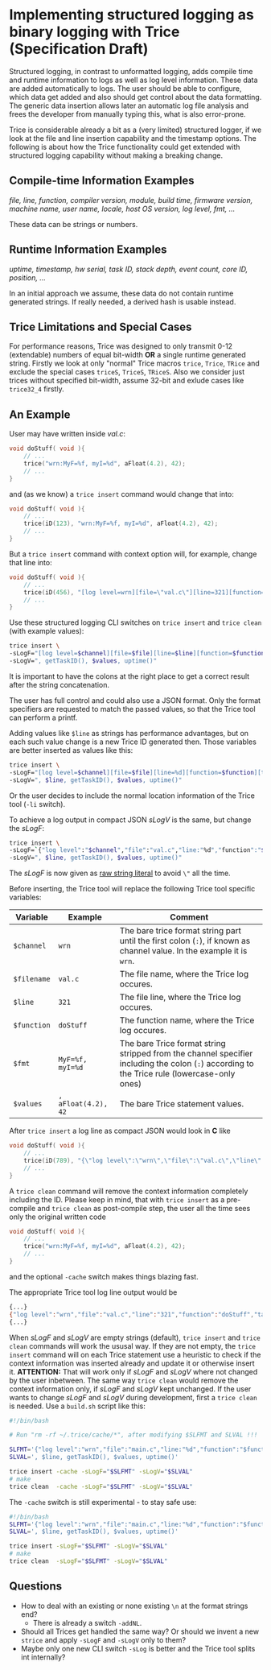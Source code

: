 # Implementing structured logging as binary logging with Trice (Specification Draft)

Structured logging, in contrast to unformatted logging, adds compile time and runtime information to logs as well as log level information. These data are added automatically to logs. The user should be able to configure, which data get added and also should get control about the data formatting. The generic data insertion allows later an automatic log file analysis and frees the developer from manually typing this, what is also error-prone.

Trice is considerable already a bit as a (very limited) structured logger, if we look at the file and line insertion capability and the timestamp options. The following is about how the Trice functionality could get extended with structured logging capability without making a breaking change.

## Compile-time Information Examples

*file, line, function, compiler version, module, build time, firmware version, machine name, user name, locale, host OS version, log level, fmt, ...*

These data can be strings or numbers.

## Runtime Information Examples

*uptime, timestamp, hw serial, task ID, stack depth, event count, core ID, position, ...*

In an initial approach we assume, these data do not contain runtime generated strings. If really needed, a derived hash is usable instead.

## Trice Limitations and Special Cases

For performance reasons, Trice was designed to only transmit 0-12 (extendable) numbers of equal bit-width **OR** a single runtime generated string. Firstly we look at only "normal" Trice macros `trice`, `Trice`, `TRice` and exclude the special cases `triceS`, `TriceS`, `TRiceS`. Also we consider just trices without specified bit-width, assume 32-bit and exlude cases like `trice32_4` firstly.

## An Example

User may have written inside *val.c*:

```C
void doStuff( void ){
    // ...
    trice("wrn:MyF=%f, myI=%d", aFloat(4.2), 42);
    // ...
}
```

and (as we know) a `trice insert` command would change that into:

```C
void doStuff( void ){
    // ...
    trice(iD(123), "wrn:MyF=%f, myI=%d", aFloat(4.2), 42);
    // ...
}
```

But a `trice insert` command with context option will, for example, change that line into:

```C
void doStuff( void ){
    // ...
    trice(iD(456), "[log level=wrn][file=\"val.c\"][line=321][function=doStuff][taskID=%x][fmt=\"MyF=%f, myI=%d\"][uptime=%08us]\n", getTaskID(), aFloat(4.2), 42), uptime()) ;
    // ...
}
```

Use these structured logging CLI switches on `trice insert` and `trice clean` (with example values):

```bash
trice insert \
-sLogF="[log level=$channel][file=$file][line=$line][function=$function][taskID=%x][fmt=$fmt][uptime=%08us]\n" \
-sLogV=", getTaskID(), $values, uptime()"
```

It is important to have the colons at the right place to get a correct result after the string concatenation. 

The user has full control and could also use a JSON format. Only the format specifiers are requested to match the passed values, so that the Trice tool can perform a printf.

Adding values like `$line` as strings has performance advantages, but on each such value change is a new Trice ID generated then. Those variables are better inserted as values like this:

```bash
trice insert \
-sLogF="[log level=$channel][file=$file][line=%d][function=$function][taskID=%x][fmt=$fmt][uptime=%08us]\n" \
-sLogV=", $line, getTaskID(), $values, uptime()"
```

Or the user decides to include the normal location information of the Trice tool (`-li` switch).

To achieve a log output in compact JSON *sLogV* is the same, but change the *sLogF*:

```bash
trice insert \
-sLogF=`{"log level":"$channel","file":"val.c","line:"%d","function":"$function","taskID":"%x","fmt":"MyF=%f, myI=%d","uptime":%08u us"}\n` \
-sLogV=", $line, getTaskID(), $values, uptime()"
```

The *sLogF* is now given as [raw string literal](https://go.dev/ref/spec#String_literals) to avoid `\"` all the time. 

Before inserting, the Trice tool will replace the following Trice tool specific variables:

| Variable    | Example             | Comment                                                                                                                                      |
|-------------|---------------------|----------------------------------------------------------------------------------------------------------------------------------------------|
| `$channel`  | `wrn`               | The bare trice format string part until the first colon (`:`), if known as channel value. In the example it is `wrn`.                        |
| `$filename` | `val.c`             | The file name, where the Trice log occures.                                                                                                  |
| `$line`     | `321`               | The file line, where the Trice log occures.                                                                                                  |
| `$function` | `doStuff`           | The function name, where the Trice log occures.                                                                                              |
| `$fmt`      | `MyF=%f, myI=%d`    | The bare Trice format string stripped from the channel specifier including the colon (`:`) according to the Trice rule (lowercase-only ones) |
| `$values`   | `, aFloat(4.2), 42` | The bare Trice statement values.                                                                                                             |

After `trice insert` a log line as compact JSON would look in **C** like

```C
void doStuff( void ){
    // ...
    trice(iD(789), "{\"log level\":\"wrn\",\"file\":\"val.c\",\"line\":\"%d\",\"function\":\"doStuff\",\"taskID\":\"%x\",\"fmt\":\"MyF=%f, myI=%d\",\"uptime\":\"%08u us\"}\n', $line, getTaskID(), aFloat(4.2), 42), uptime());
    // ...
}
```

A `trice clean` command will remove the context information completely including the ID. Please keep in mind, that with `trice insert` as a pre-compile and `trice clean` as post-compile step, the user all the time sees only the original written code

```C
void doStuff( void ){
    // ...
    trice("wrn:MyF=%f, myI=%d", aFloat(4.2), 42);
    // ...
}
```

and the optional `-cache` switch makes things blazing fast.

The appropriate Trice tool log line output would be

```bash
{...}
{"log level":"wrn","file":"val.c","line":"321","function":"doStuff","taskID":"0x123","fmt":"MyF=4.2000, myI=42","uptime":"12345678 us"}
{...}
```

When *sLogF* and *sLogV* are empty strings (default), `trice insert` and `trice clean` commands will work the ususal way. If they are not empty, the `trice insert` command will on each Trice statement use a heuristic to check if the context information was inserted already and update it or otherwise insert it. **ATTENTION:** That will work only if *sLogF* and *sLogV* where not changed by the user inbetween. The same way `trice clean` would remove the context information only, if *sLogF* and *sLogV* kept unchanged. If the user wants to change *sLogF* and *sLogV* during development, first a `trice clean` is needed. Use a `build.sh` script like this:

```bash
#!/bin/bash

# Run "rm -rf ~/.trice/cache/*", after modifying $SLFMT and SLVAL !!!

SLFMT='{"log level":"wrn","file":"main.c","line:"%d","function":"$function","taskID":"%x","fmt":"$fmt","uptime":"%08u us"}\n'
SLVAL=', $line, getTaskID(), $values, uptime()'

trice insert -cache -sLogF="$SLFMT" -sLogV="$SLVAL"
# make
trice clean  -cache -sLogF="$SLFMT" -sLogV="$SLVAL"
```

The `-cache` switch is still experimental - to stay safe use:

```bash
#!/bin/bash
SLFMT='{"log level":"wrn","file":"main.c","line:"%d","function":"$function","taskID":"%x","fmt":"$fmt","uptime":"%08u us"}\n'
SLVAL=', $line, getTaskID(), $values, uptime()'

trice insert -sLogF="$SLFMT" -sLogV="$SLVAL"
# make
trice clean  -sLogF="$SLFMT" -sLogV="$SLVAL"
```

## Questions 

* How to deal with an existing or none existing `\n` at the format strings end?
  * There is already a switch `-addNL`.
* Should all Trices get handled the same way? Or should we invent a new `strice` and apply `-sLogF` and `-sLogV` only to them?
* Maybe only one new CLI switch `-sLog` is better and the Trice tool splits int internally?

<!--

for example according to a configuration file.

    A trice insert -runtimeContext command would only add the runtime information trice(iD(124), "wrn:<taskID:%d>MyValueA %d, myValue %d", getTaskID(), 11, 22);

    The compile time information goes only into a compileTimeContext.json file, similar to file and line already now inside li.json and is displayed by the Trice tool according to the configuration.

    So a triceConfiguration.json file could get specified, where the user selects, which compile time and runtime information should be added, how to obtain it and also how this information should look like.

    Example: TRice("MSG:day is %d\n", Val); -> with trice insert -fullContext this gets:

    trice(200), "context: [hw=%x] [core=%x] [log level=MSG] [fn=main] [build time=2025-06-10_12:34:56] [weekday is %d]\n", getHwSerial(), getCoreID(), Val);

Runtime generated strings need their own separate Trice. triceS("name=%20s\n", sVal); type Trice logs can get compile time context added by format string extension, but not get runtime context added. Also including runtime generated strings as runtime context in to "normal" Trice logs is not possible within the same Trice statement. How to handle that in a clean way?

Example: TRiceS("MSG:weekday is %10s\n", sVal); -> with trice insert -fullContext this gets:

trice(201), "runtimeContext: [hw=%x] [core=%x]", getHwSerial(), getCoreID()); TRiceS(iD(203), "compileTimeContext:[log level=MSG] [fn=main] [build time=2025-06-10_12:34:56] [weekday is %10s]\n", sVal);

-->
